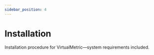 ```yaml
---
sidebar_position: 4
---
```


# Installation

Installation procedure for VirtualMetric&mdash;system requirements included.
